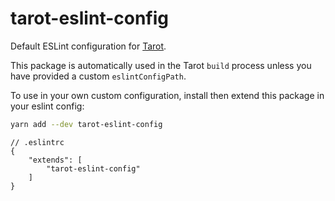 # tarot-eslint-config

Default ESLint configuration for [Tarot](https://github.com/codynova/tarot).

This package is automatically used in the Tarot `build` process unless you have provided a custom `eslintConfigPath`.

To use in your own custom configuration, install then extend this package in your eslint config:

```bash
yarn add --dev tarot-eslint-config
```

```jsonc
// .eslintrc
{
    "extends": [
        "tarot-eslint-config"
    ]
}
```